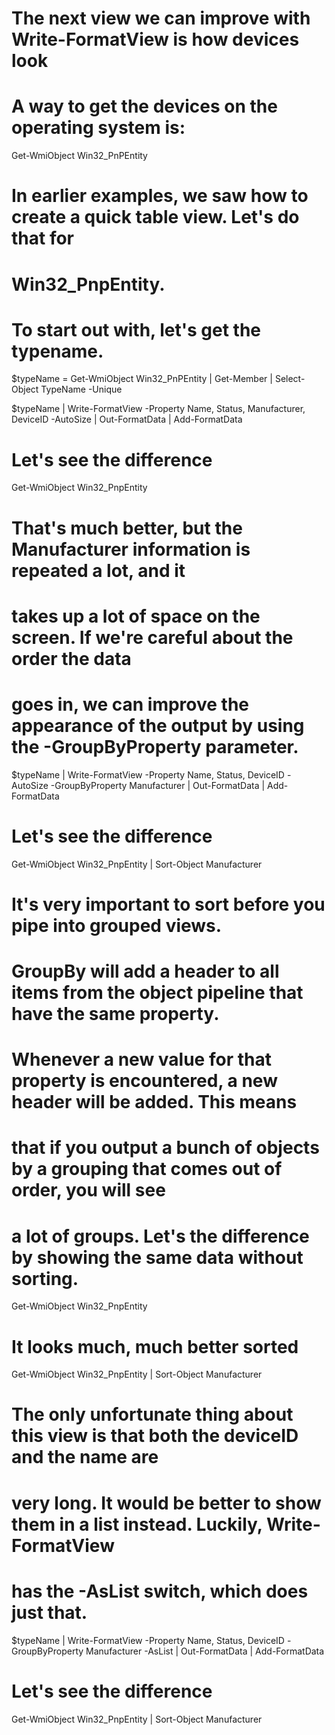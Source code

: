 # The next view we can improve with Write-FormatView is how devices look
# A way to get the devices on the operating system is:

Get-WmiObject Win32_PnPEntity
       
# In earlier examples, we saw how to create a quick table view.  Let's do that for
# Win32_PnpEntity.

# To start out with, let's get the typename.
$typeName = 
    Get-WmiObject Win32_PnPEntity | 
        Get-Member |
        Select-Object TypeName -Unique
        
$typeName |
    Write-FormatView -Property Name, Status, Manufacturer, DeviceID -AutoSize |
    Out-FormatData |
    Add-FormatData            

# Let's see the difference
Get-WmiObject Win32_PnpEntity

# That's much better, but the Manufacturer information is repeated a lot, and it
# takes up a lot of space on the screen.  If we're careful about the order the data
# goes in, we can improve the appearance of the output by using the -GroupByProperty parameter.

$typeName |
    Write-FormatView -Property Name, Status, DeviceID -AutoSize -GroupByProperty Manufacturer |
    Out-FormatData |
    Add-FormatData            


# Let's see the difference
Get-WmiObject Win32_PnpEntity |
    Sort-Object Manufacturer

# It's very important to sort before you pipe into grouped views.        
# GroupBy will add a header to all items from the object pipeline that have the same property.
# Whenever a new value for that property is encountered, a new header will be added.  This means
# that if you output a bunch of objects by a grouping that comes out of order, you will see
# a lot of groups.  Let's the difference by showing the same data without sorting.        
Get-WmiObject Win32_PnpEntity
                                
# It looks much, much better sorted
Get-WmiObject Win32_PnpEntity |
    Sort-Object Manufacturer
    
# The only unfortunate thing about this view is that both the deviceID and the name are
# very long.  It would be better to show them in a list instead.  Luckily, Write-FormatView
# has the -AsList switch, which does just that.        
$typeName |
    Write-FormatView -Property Name, Status, DeviceID -GroupByProperty Manufacturer -AsList |
    Out-FormatData |
    Add-FormatData            
                                
# Let's see the difference
Get-WmiObject Win32_PnpEntity |
    Sort-Object Manufacturer
